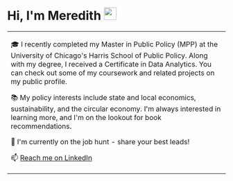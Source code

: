 # Hi, I'm Meredith <img src="https://github.com/meredithgavin/miscellaneous/blob/main/uchicago_gargoyle%20Small.jpeg" width="29px">

<table>
  <tr>
    <td valign="center">
      <p>🎓 I recently completed my Master in Public Policy (MPP) at the University of Chicago's Harris School of Public Policy. 
      Along with my degree, I received a Certificate in Data Analytics. You can check out some of my coursework and related projects
        on my public profile.</p>
      <p>📚 My policy interests include state and local economics, sustainability, and the circular economy. I'm always interested
        in learning more, and I'm on the lookout for book recommendations.</p>
      <p>💼 I'm currently on the job hunt - share your best leads!</p>
      <p>📫 <a href="https://www.linkedin.com/in/meredith-gavin/">Reach me on LinkedIn</a></p>
    
  </tr>
  </table>

<!--
**meredithgavin/meredithgavin** is a ✨ _special_ ✨ repository because its `README.md` (this file) appears on your GitHub profile.

Here are some ideas to get you started:

-  🎓 I recently completed my Master in Public Policy (MPP) at the University of Chicago's Harris School of Public Policy. Along with my degree, I received a Certificate in Data Analytics. You can check out some of my coursework and related projects on my public profile. 
- 📚 My policy interests include state and local economics, sustainability, and the circular economy. I'm always interested in learning more, and I'm on the lookout for book recommendations. 
- 🔭 I’m currently working on ...
- 🌱 I’m currently learning ...
- 👯 I’m looking to collaborate on ...
- 🤔 I’m looking for help with ...
- 💬 Ask me about ...
- 📫 How to reach me: ...
- 😄 Pronouns: she/her/hers
- ⚡ Fun fact: ...
-->
